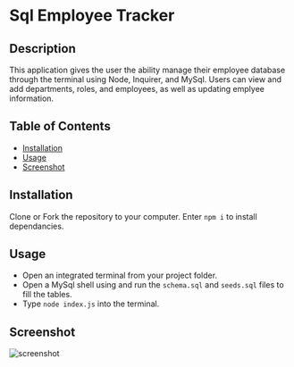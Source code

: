 # Sql Employee Tracker

## Description

This application gives the user the ability manage their employee database through the terminal using Node, Inquirer, and MySql. Users can view and add departments, roles, and employees, as well as updating emplyee information.

## Table of Contents

- [Installation](#installation)
- [Usage](#usage)
- [Screenshot](#screenshot)

## Installation

Clone or Fork the repository to your computer. Enter `npm i` to install dependancies.

## Usage

- Open an integrated terminal from your project folder.
- Open a MySql shell using and run the `schema.sql` and `seeds.sql` files to fill the tables.
- Type `node index.js` into the terminal.

## Screenshot

![screenshot]()
